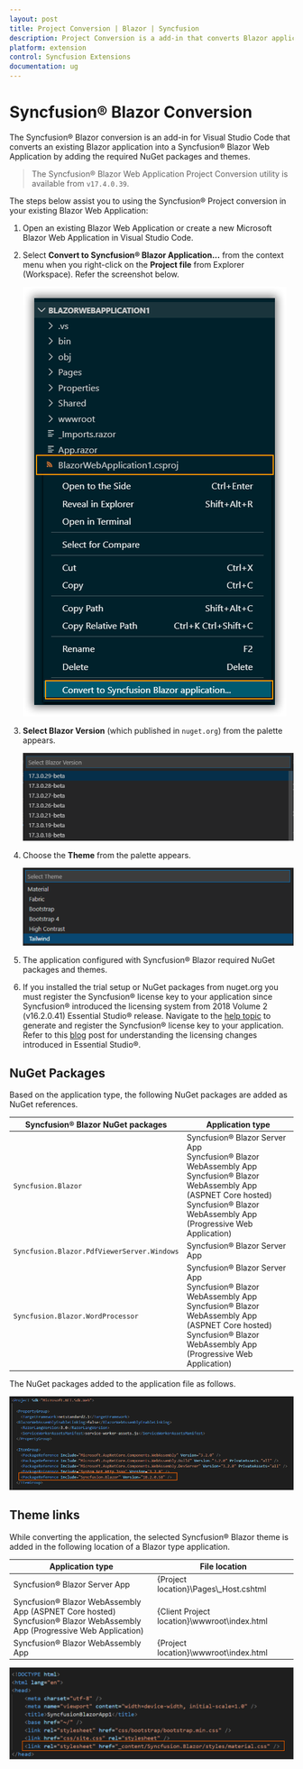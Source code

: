 ```yaml
---
layout: post
title: Project Conversion | Blazor | Syncfusion
description: Project Conversion is a add-in that converts Blazor application into a Syncfusion Blazor application by adding required Syncfusion components
platform: extension
control: Syncfusion Extensions
documentation: ug
---
```


# Syncfusion® Blazor Conversion

The Syncfusion® Blazor conversion is an add-in for Visual Studio Code that converts an existing Blazor application into a Syncfusion® Blazor Web Application by adding the required NuGet packages and themes.

   > The Syncfusion® Blazor Web Application Project Conversion utility is available from `v17.4.0.39`.

The steps below assist you to using the Syncfusion® Project conversion in your existing Blazor Web Application:

1. Open an existing Blazor Web Application or create a new Microsoft Blazor Web Application in Visual Studio Code.

2. Select **Convert to Syncfusion® Blazor Application...** from the context menu when you right-click on the **Project file** from Explorer (Workspace). Refer the screenshot below.

    ![Conversion Add-in](images/Conversion.PNG)

3. **Select Blazor Version** (which published in `nuget.org`) from the palette appears.

    ![Select Blazor Version](images/VersionSelection.PNG)

4. Choose the **Theme** from the palette appears.

    ![Select Themes](images/ChooseThemes.PNG)

5. The application configured with Syncfusion® Blazor required NuGet packages and themes.

6. If you installed the trial setup or NuGet packages from nuget.org you must register the Syncfusion® license key to your application since Syncfusion® introduced the licensing system from 2018 Volume 2 (v16.2.0.41) Essential Studio® release. Navigate to the [help topic](https://help.Syncfusion.com/common/essential-studio/licensing/overview#how-to-generate-Syncfusion-license-key) to generate and register the Syncfusion® license key to your application. Refer to this [blog](https://www.Syncfusion.com/blogs/post/whats-new-in-2018-volume-2.aspx) post for understanding the licensing changes introduced in Essential Studio®.

## NuGet Packages

Based on the application type, the following NuGet packages are added as NuGet references.

| Syncfusion® Blazor NuGet packages  | Application type  |
|---|---|
| `Syncfusion.Blazor`  | Syncfusion® Blazor Server App <br/> Syncfusion® Blazor WebAssembly App <br/> Syncfusion® Blazor WebAssembly App (ASPNET Core hosted) <br/> Syncfusion® Blazor WebAssembly App (Progressive Web Application)|
| `Syncfusion.Blazor.PdfViewerServer.Windows`  | Syncfusion® Blazor Server App  |
| `Syncfusion.Blazor.WordProcessor`  | Syncfusion® Blazor Server App <br/> Syncfusion® Blazor WebAssembly App <br/> Syncfusion® Blazor WebAssembly App (ASPNET Core hosted) <br/> Syncfusion® Blazor WebAssembly App (Progressive Web Application)|

The NuGet packages added to the application file as follows.

![NuGetPackage](images/NuGetPackage.png)

## Theme links

While converting the application, the selected Syncfusion® Blazor theme is added in the following location of a Blazor type application.

| Application type  | File location  |
|---|---|
| Syncfusion® Blazor Server App | {Project location}\Pages\\_Host.cshtml |
| Syncfusion® Blazor WebAssembly App (ASPNET Core hosted) <br/> Syncfusion® Blazor WebAssembly App (Progressive Web Application)| {Client Project location}\wwwroot\index.html  |
| Syncfusion® Blazor WebAssembly App  | {Project location}\wwwroot\index.html|

![CDNLink](images/CDNLink.png)